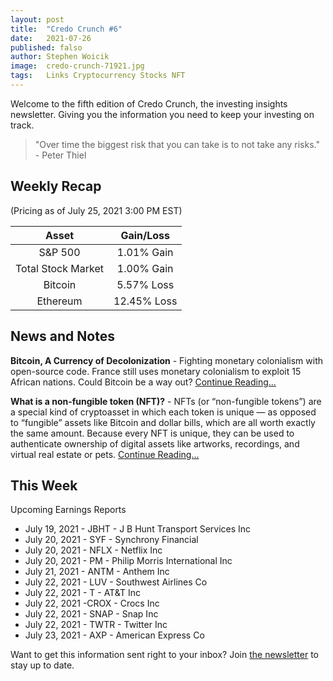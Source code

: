 ```yaml
---
layout: post
title:  "Credo Crunch #6"
date:   2021-07-26
published: falso
author: Stephen Woicik
image:  credo-crunch-71921.jpg
tags:   Links Cryptocurrency Stocks NFT
---
```

Welcome to the fifth edition of Credo Crunch, the investing insights newsletter. Giving you the information you need to keep your investing on track.

> "Over time the biggest risk that you can take is to not take any risks." - Peter Thiel


## Weekly Recap
(Pricing as of July 25, 2021 3:00 PM EST)

| Asset              | Gain/Loss  |
| :---:              | :---:      |
| S&P 500            | 1.01% Gain |
| Total Stock Market | 1.00% Gain |
| Bitcoin            | 5.57% Loss |
| Ethereum           | 12.45% Loss |

## News and Notes

**Bitcoin, A Currency of Decolonization** - Fighting monetary colonialism with open-source code. France still uses monetary colonialism to exploit 15 African nations. Could Bitcoin be a way out? [Continue Reading...](https://clicks.aweber.com/y/ct/?l=EetXO&m=i276tYC2ZtWiEvM&b=B8u6M1cGBKv9O9FdBI0JWQ)

**What is a non-fungible token (NFT)?** - NFTs (or “non-fungible tokens”) are a special kind of cryptoasset in which each token is unique — as opposed to “fungible” assets like Bitcoin and dollar bills, which are all worth exactly the same amount. Because every NFT is unique, they can be used to authenticate ownership of digital assets like artworks, recordings, and virtual real estate or pets. [Continue Reading...](https://clicks.aweber.com/y/ct/?l=EetXO&m=i276tYC2ZtWiEvM&b=ktN1nEA0Vyt11ep5PHTrTg)
 
## This Week
 
Upcoming Earnings Reports
- July 19, 2021 - JBHT - J B Hunt Transport Services Inc
- July 20, 2021 - SYF - Synchrony Financial
- July 20, 2021 - NFLX - Netflix Inc
- July 20, 2021 - PM - Philip Morris International Inc
- July 21, 2021 - ANTM - Anthem Inc
- July 22, 2021 - LUV - Southwest Airlines Co
- July 22, 2021 - T - AT&T Inc
- July 22, 2021 -CROX - Crocs Inc
- July 22, 2021 - SNAP - Snap Inc
- July 22, 2021 - TWTR - Twitter Inc
- July 23, 2021 - AXP - American Express Co

Want to get this information sent right to your inbox? Join [the newsletter](https://invest-with-credo.aweb.page/p/9e43c427-cf60-4bff-9100-574b16615fd0) to stay up to date. 
